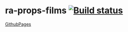 # ra-props-films [![Build status](https://ci.appveyor.com/api/projects/status/nb2nkyvmool4fxbg?svg=true)](https://ci.appveyor.com/project/barsich/ra-props-films)
[GithubPages](https://barsich.github.io/ra-props-films/)